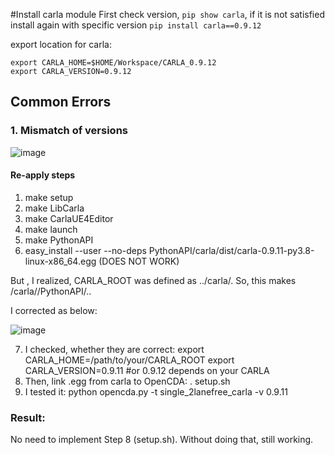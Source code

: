 #Install carla module
First check version, `pip show carla`, if it is not satisfied install again with specific version `pip install carla==0.9.12`

export location for carla:
```
export CARLA_HOME=$HOME/Workspace/CARLA_0.9.12
export CARLA_VERSION=0.9.12
```

## Common Errors
### 1. Mismatch of versions

![image](https://github.com/mcitir/usage--OpenCDA/assets/35730346/f6f22f1c-380e-48f6-aedf-975c95b6d2f0)

#### Re-apply steps
1) make setup
2) make LibCarla
3) make CarlaUE4Editor
4) make launch
5) make PythonAPI
6) easy_install --user --no-deps PythonAPI/carla/dist/carla-0.9.11-py3.8-linux-x86_64.egg (DOES NOT WORK)

But , I realized, CARLA_ROOT was defined as ../carla/. So, this makes /carla//PythonAPI/..

I corrected as below:

![image](https://github.com/mcitir/usage--OpenCDA/assets/35730346/31f3c5f7-14f6-4e27-9448-1eb7f79e22fa)

7) I checked, whether they are correct:
export CARLA_HOME=/path/to/your/CARLA_ROOT
export CARLA_VERSION=0.9.11 #or 0.9.12 depends on your CARLA
8) Then, link .egg from carla to OpenCDA:
. setup.sh
9) I tested it: python opencda.py -t single_2lanefree_carla -v 0.9.11
### Result:
No need to implement Step 8 (setup.sh). Without doing that, still working.

